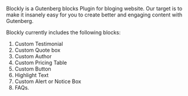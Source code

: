 Blockly is a Gutenberg blocks Plugin for bloging website. Our target is to make it insanely easy for you to create better and engaging content with Gutenberg.

 
Blockly currently includes the following blocks: 
1.  Custom Testimonial
2.  Custom Quote box
3.  Custom Author 
4.  Custom Pricing Table
5.  Custom Button
6.  Highlight Text
7.  Custom Alert or Notice Box
8.  FAQs.